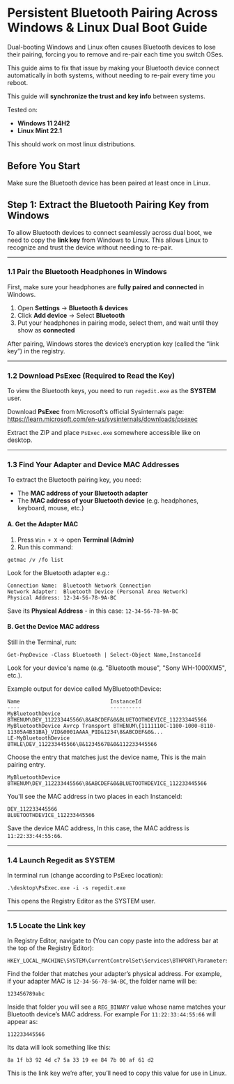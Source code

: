 # Persistent Bluetooth Pairing Across Windows & Linux Dual Boot Guide

Dual-booting Windows and Linux often causes Bluetooth devices to lose their pairing, forcing you to remove and re-pair each time you switch OSes.

This guide aims to fix that issue by making your Bluetooth device connect automatically in both systems, without needing to re-pair every time you reboot.

This guide will **synchronize the trust and key info** between systems.

Tested on:
- **Windows 11 24H2**
- **Linux Mint 22.1**

This should work on most linux distributions.

## Before You Start
Make sure the Bluetooth device has been paired at least once in Linux.
  
## Step 1: Extract the Bluetooth Pairing Key from Windows

To allow Bluetooth devices to connect seamlessly across dual boot, we need to copy the **link key** from Windows to Linux. This allows Linux to recognize and trust the device without needing to re-pair.

---

### 1.1 Pair the Bluetooth Headphones in Windows

First, make sure your headphones are **fully paired and connected** in Windows.

1. Open **Settings** → **Bluetooth & devices**
2. Click **Add device** → Select **Bluetooth**
3. Put your headphones in pairing mode, select them, and wait until they show as **connected**

After pairing, Windows stores the device’s encryption key (called the “link key”) in the registry.

---

### 1.2 Download PsExec (Required to Read the Key)

To view the Bluetooth keys, you need to run `regedit.exe` as the **SYSTEM** user.

Download **PsExec** from Microsoft’s official Sysinternals page:  
https://learn.microsoft.com/en-us/sysinternals/downloads/psexec

Extract the ZIP and place `PsExec.exe` somewhere accessible like on desktop.

---
### 1.3 Find Your Adapter and Device MAC Addresses

To extract the Bluetooth pairing key, you need:

- The **MAC address of your Bluetooth adapter** 
- The **MAC address of your Bluetooth device** (e.g. headphones, keyboard, mouse, etc.)

#### A. Get the Adapter MAC

1. Press `Win + X` → open **Terminal (Admin)**
2. Run this command:
```
getmac /v /fo list
```
Look for the Bluetooth adapter e.g.:
```
Connection Name:  Bluetooth Network Connection
Network Adapter:  Bluetooth Device (Personal Area Network)
Physical Address: 12-34-56-78-9A-BC
```
Save its **Physical Address** - in this case: `12-34-56-78-9A-BC`


#### B. Get the Device MAC address
Still in the Terminal, run:
```
Get-PnpDevice -Class Bluetooth | Select-Object Name,InstanceId
```
Look for your device's name (e.g. "Bluetooth mouse", "Sony WH-1000XM5", etc.).  

Example output for device called MyBluetoothDevice:

```
Name                             InstanceId
----                             ----------
MyBluetoothDevice                BTHENUM\DEV_112233445566\8&ABCDEF&0&BLUETOOTHDEVICE_112233445566
MyBluetoothDevice Avrcp Transport BTHENUM\{1111110C-1100-1000-8110-11305A4B31BA}_VID&0001AAAA_PID&1234\8&ABCDEF&0&...
LE-MyBluetoothDevice             BTHLE\DEV_112233445566\8&12345678&0&112233445566
```
Choose the entry that matches just the device name, This is the main pairing entry.
```
MyBluetoothDevice                BTHENUM\DEV_112233445566\8&ABCDEF&0&BLUETOOTHDEVICE_112233445566
```
You'll see the MAC address in two places in each InstanceId:
```
DEV_112233445566
BLUETOOTHDEVICE_112233445566
```
Save the device MAC address, In this case, the MAC address is `11:22:33:44:55:66`.


---

### 1.4 Launch Regedit as SYSTEM

In terminal run (change according to PsExec location):

```
.\desktop\PsExec.exe -i -s regedit.exe
```

This opens the Registry Editor as the SYSTEM user.

---
### 1.5 Locate the Link key

In Registry Editor, navigate to (You can copy paste into the address bar at the top of the Registry Editor):
```
HKEY_LOCAL_MACHINE\SYSTEM\CurrentControlSet\Services\BTHPORT\Parameters\Keys
```
Find the folder that matches your adapter’s physical address.
For example, if your adapter MAC is `12-34-56-78-9A-BC`, the folder name will be:
```
123456789abc
```

Inside that folder you will see a `REG_BINARY`  value whose name matches your Bluetooth device’s MAC address.
For example For `11:22:33:44:55:66` will appear as:
```
112233445566
```
Its data will look something like this:

```
8a 1f b3 92 4d c7 5a 33 19 ee 84 7b 00 af 61 d2
```

This is the link key we’re after, you’ll need to copy this value for use in Linux.


